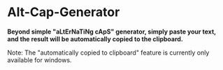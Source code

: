 # Alt-Cap-Generator
**Beyond simple "aLtErNaTiNg cApS" generator, simply paste your text, and the result will be automatically copied to the clipboard.**

Note: The "automatically copied to clipboard" feature is currently only available for windows.
